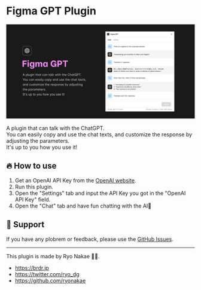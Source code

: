 # Figma GPT Plugin

![](./cover.png)

A plugin that can talk with the ChatGPT.  
You can easily copy and use the chat texts, and customize the response by adjusting the parameters.  
It's up to you how you use it!

## 🔥 How to use

1. Get an OpenAI API Key from the [OpenAI website](https://platform.openai.com/account/api-keys).
2. Run this plugin.
3. Open the "Settings" tab and input the API Key you got in the "OpenAI API Key" field.
4. Open the "Chat" tab and have fun chatting with the AI🤟

## 📮 Support

If you have any plobrem or feedback, please use the [GitHub Issues](https://github.com/ryonakae/figma-plugin-figma-gpt/issues).

---

This plugin is made by Ryo Nakae 🙎‍♂️.

- https://brdr.jp
- https://twitter.com/ryo_dg
- https://github.com/ryonakae
